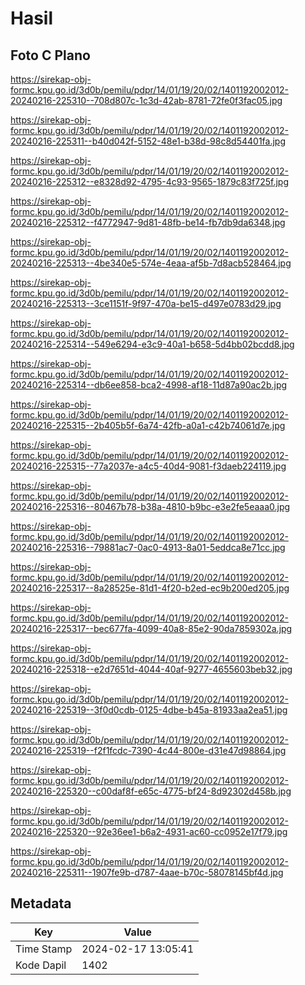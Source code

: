 # Hasil

## Foto C Plano

https://sirekap-obj-formc.kpu.go.id/3d0b/pemilu/pdpr/14/01/19/20/02/1401192002012-20240216-225310--708d807c-1c3d-42ab-8781-72fe0f3fac05.jpg

https://sirekap-obj-formc.kpu.go.id/3d0b/pemilu/pdpr/14/01/19/20/02/1401192002012-20240216-225311--b40d042f-5152-48e1-b38d-98c8d54401fa.jpg

https://sirekap-obj-formc.kpu.go.id/3d0b/pemilu/pdpr/14/01/19/20/02/1401192002012-20240216-225312--e8328d92-4795-4c93-9565-1879c83f725f.jpg

https://sirekap-obj-formc.kpu.go.id/3d0b/pemilu/pdpr/14/01/19/20/02/1401192002012-20240216-225312--f4772947-9d81-48fb-be14-fb7db9da6348.jpg

https://sirekap-obj-formc.kpu.go.id/3d0b/pemilu/pdpr/14/01/19/20/02/1401192002012-20240216-225313--4be340e5-574e-4eaa-af5b-7d8acb528464.jpg

https://sirekap-obj-formc.kpu.go.id/3d0b/pemilu/pdpr/14/01/19/20/02/1401192002012-20240216-225313--3ce1151f-9f97-470a-be15-d497e0783d29.jpg

https://sirekap-obj-formc.kpu.go.id/3d0b/pemilu/pdpr/14/01/19/20/02/1401192002012-20240216-225314--549e6294-e3c9-40a1-b658-5d4bb02bcdd8.jpg

https://sirekap-obj-formc.kpu.go.id/3d0b/pemilu/pdpr/14/01/19/20/02/1401192002012-20240216-225314--db6ee858-bca2-4998-af18-11d87a90ac2b.jpg

https://sirekap-obj-formc.kpu.go.id/3d0b/pemilu/pdpr/14/01/19/20/02/1401192002012-20240216-225315--2b405b5f-6a74-42fb-a0a1-c42b74061d7e.jpg

https://sirekap-obj-formc.kpu.go.id/3d0b/pemilu/pdpr/14/01/19/20/02/1401192002012-20240216-225315--77a2037e-a4c5-40d4-9081-f3daeb224119.jpg

https://sirekap-obj-formc.kpu.go.id/3d0b/pemilu/pdpr/14/01/19/20/02/1401192002012-20240216-225316--80467b78-b38a-4810-b9bc-e3e2fe5eaaa0.jpg

https://sirekap-obj-formc.kpu.go.id/3d0b/pemilu/pdpr/14/01/19/20/02/1401192002012-20240216-225316--79881ac7-0ac0-4913-8a01-5eddca8e71cc.jpg

https://sirekap-obj-formc.kpu.go.id/3d0b/pemilu/pdpr/14/01/19/20/02/1401192002012-20240216-225317--8a28525e-81d1-4f20-b2ed-ec9b200ed205.jpg

https://sirekap-obj-formc.kpu.go.id/3d0b/pemilu/pdpr/14/01/19/20/02/1401192002012-20240216-225317--bec677fa-4099-40a8-85e2-90da7859302a.jpg

https://sirekap-obj-formc.kpu.go.id/3d0b/pemilu/pdpr/14/01/19/20/02/1401192002012-20240216-225318--e2d7651d-4044-40af-9277-4655603beb32.jpg

https://sirekap-obj-formc.kpu.go.id/3d0b/pemilu/pdpr/14/01/19/20/02/1401192002012-20240216-225319--3f0d0cdb-0125-4dbe-b45a-81933aa2ea51.jpg

https://sirekap-obj-formc.kpu.go.id/3d0b/pemilu/pdpr/14/01/19/20/02/1401192002012-20240216-225319--f2f1fcdc-7390-4c44-800e-d31e47d98864.jpg

https://sirekap-obj-formc.kpu.go.id/3d0b/pemilu/pdpr/14/01/19/20/02/1401192002012-20240216-225320--c00daf8f-e65c-4775-bf24-8d92302d458b.jpg

https://sirekap-obj-formc.kpu.go.id/3d0b/pemilu/pdpr/14/01/19/20/02/1401192002012-20240216-225320--92e36ee1-b6a2-4931-ac60-cc0952e17f79.jpg

https://sirekap-obj-formc.kpu.go.id/3d0b/pemilu/pdpr/14/01/19/20/02/1401192002012-20240216-225311--1907fe9b-d787-4aae-b70c-58078145bf4d.jpg


## Metadata

| Key        | Value               |
| ---------- | ------------------- |
| Time Stamp | 2024-02-17 13:05:41 |
| Kode Dapil | 1402                |



